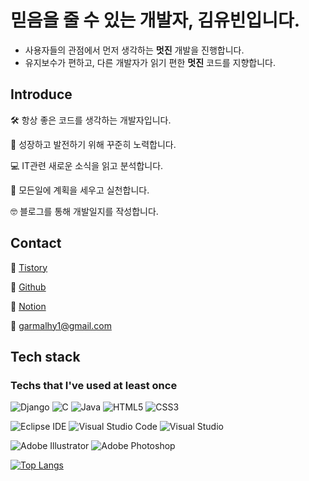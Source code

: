 # 믿음을 줄 수 있는 개발자, 김유빈입니다.
- 사용자들의 관점에서 먼저 생각하는 **멋진** 개발을 진행합니다.
- 유지보수가 편하고, 다른 개발자가 읽기 편한 **멋진** 코드를 지향합니다.

## Introduce


🛠 항상 좋은 코드를 생각하는 개발자입니다.

🌱 성장하고 발전하기 위해 꾸준히 노력합니다.

💻 IT관련 새로운 소식을 읽고 분석합니다.

📝 모든일에 계획을 세우고 실천합니다.

🤓 블로그를 통해 개발일지를 작성합니다.

## Contact


📗 [Tistory](https://dev-yubin.tistory.com)

🌈 [Github](https://github.com/yubin21)

🎉 [Notion](https://www.notion.so/dev-yubin/Yubin-the-developer-f9490f61086b4c38b3ab62ea413d2256?pvs=4)

📨 garmalhy1@gmail.com

## Tech stack
### Techs that I've used at least once
![Django](https://img.shields.io/badge/django-%23092E20.svg?style=for-the-badge&logo=django&logoColor=white)
![C](https://img.shields.io/badge/c-%2300599C.svg?style=for-the-badge&logo=c&logoColor=white)
![Java](https://img.shields.io/badge/java-%23ED8B00.svg?style=for-the-badge&logo=java&logoColor=white)
![HTML5](https://img.shields.io/badge/html5-%23E34F26.svg?style=for-the-badge&logo=html5&logoColor=white)
![CSS3](https://img.shields.io/badge/css3-%231572B6.svg?style=for-the-badge&logo=css3&logoColor=white)  
  
![Eclipse IDE](https://img.shields.io/badge/Eclipse%20IDE-2C2255.svg?&style=for-the-badge&logo=Eclipse%20IDE&logoColor=white)
![Visual Studio Code](https://img.shields.io/badge/Visual%20Studio%20Code-007ACC.svg?&style=for-the-badge&logo=Visual%20Studio%20Code&logoColor=white)
![Visual Studio](https://img.shields.io/badge/Visual%20Studio-5C2D91.svg?style=for-the-badge&logo=visual-studio&logoColor=white)  

![Adobe Illustrator](https://img.shields.io/badge/adobe%20illustrator-%23FF9A00.svg?style=for-the-badge&logo=adobe%20illustrator&logoColor=white)
![Adobe Photoshop](https://img.shields.io/badge/adobe%20photoshop-%2331A8FF.svg?style=for-the-badge&logo=adobe%20photoshop&logoColor=white)

[![Top Langs](https://github-readme-stats.vercel.app/api/top-langs/?username=yubin21&layout=compact)](https://github.com/anuraghazra/github-readme-stats)
